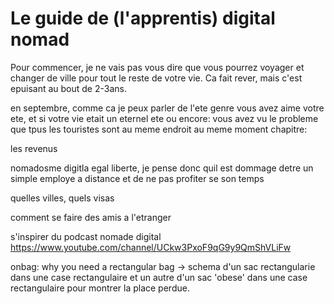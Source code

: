 # Le guide de (l'apprentis) digital nomad

Pour commencer, je ne vais pas vous dire que vous pourrez voyager et changer de ville pour tout le reste de votre vie. Ca fait rever, mais c'est epuisant au bout de 2-3ans.


en septembre, comme ca je peux parler de l'ete genre vous avez aime votre ete, et si votre vie etait un eternel ete ou encore: vous avez vu le probleme que tpus les touristes sont au meme endroit au meme moment
chapitre:

les revenus

nomadosme digitla egal liberte, je pense donc quil est dommage detre un simple employe a distance et de ne pas profiter se son temps


quelles villes, quels visas

comment se faire des amis a l'etranger

s'inspirer du podcast nomade digital https://www.youtube.com/channel/UCkw3PxoF9qG9y9QmShVLiFw

onbag: why you need a rectangular bag
-> schema d'un sac rectangularie dans une case rectangulaire et un autre d'un sac 'obese' dans une case rectangulaire pour montrer la place perdue.
